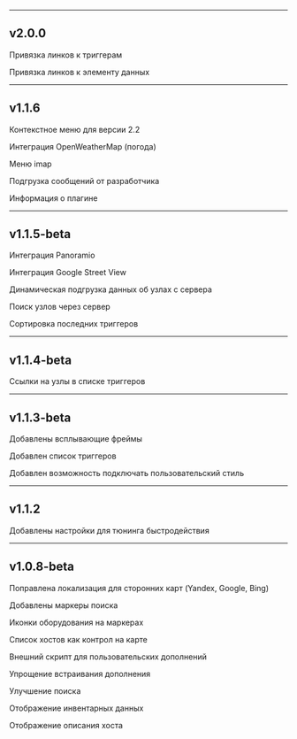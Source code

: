 --------------------------------------------------------------------------------------------
v2.0.0
--------------------
Привязка линков к триггерам

Привязка линков к элементу данных


--------------------------------------------------------------------------------------------
v1.1.6
--------------------
Контекстное меню для версии 2.2

Интеграция OpenWeatherMap (погода)

Меню imap

Подгрузка сообщений от разработчика

Информация о плагине


--------------------------------------------------------------------------------------------
v1.1.5-beta
--------------------
Интеграция Panoramio

Интеграция Google Street View

Динамическая подгрузка данных об узлах с сервера

Поиск узлов через сервер

Сортировка последних триггеров


--------------------------------------------------------------------------------------------
v1.1.4-beta
--------------------
Ссылки на узлы в списке триггеров


--------------------------------------------------------------------------------------------
v1.1.3-beta
--------------------
Добавлены всплывающие фреймы

Добавлен список триггеров

Добавлен возможность подключать пользовательский стиль


--------------------------------------------------------------------------------------------
v1.1.2
--------------------
Добавлены настройки для тюнинга быстродействия


--------------------------------------------------------------------------------------------
v1.0.8-beta
--------------------
Поправлена локализация для сторонних карт (Yandex, Google, Bing)

Добавлены маркеры поиска

Иконки оборудования на маркерах

Список хостов как контрол на карте

Внешний скрипт для пользовательских дополнений

Упрощение встраивания дополнения

Улучшение поиска

Отображение инвентарных данных

Отображение описания хоста
